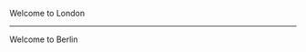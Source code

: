<!-- include images or videos using the markdown image tag ![](file.ext) -->

<!-- Narakeet will automatically generate voice from text for scene narration -->

Welcome to London

---

<!-- separate scenes with three dashes -->

Welcome to Berlin

